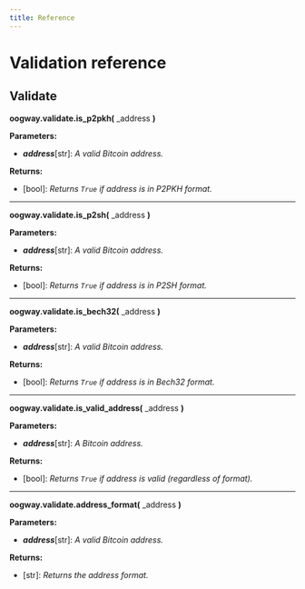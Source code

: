 ```yaml
---
title: Reference
---
```


# Validation reference

## Validate

**oogway.validate.is_p2pkh(** _address **)**

**Parameters:**
* **_address_**[str]: _A valid Bitcoin address._

**Returns:**
* [bool]: _Returns `True` if address is in P2PKH format._

---------

**oogway.validate.is_p2sh(** _address **)**

**Parameters:**
* **_address_**[str]: _A valid Bitcoin address._

**Returns:**
* [bool]: _Returns `True` if address is in P2SH format._

---------

**oogway.validate.is_bech32(** _address **)**

**Parameters:**
* **_address_**[str]: _A valid Bitcoin address._

**Returns:**
* [bool]: _Returns `True` if address is in Bech32 format._

---------

**oogway.validate.is_valid_address(** _address **)**

**Parameters:**
* **_address_**[str]: _A Bitcoin address._

**Returns:**
* [bool]: _Returns `True` if address is valid (regardless of format)._

---------

**oogway.validate.address_format(** _address **)**

**Parameters:**
* **_address_**[str]: _A valid Bitcoin address._

**Returns:**
* [str]: _Returns the address format._